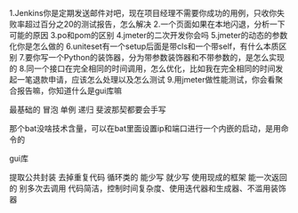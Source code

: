 1.Jenkins你是定期发送邮件对吧，现在项目经理不需要你成功的用例，只收你失败率超过百分之20的测试报告，怎么解决
2.一个页面如果在本地闪退，分析一下可能的原因
3.po和pom的区别
4.jmeter的二次开发你会吗
5.jmeter的动态的参数化你是怎么做的
6.uniteset有一个setup后面是带cls和一个带self，有什么本质区别
7.要你写一个Python的装饰器，分为带参数装饰器和不带参数的，是怎么实现的
8.同一个接口在完全相同的时间调用，怎么优化，比如我在完全相同的时间发起一笔退款申请，应该怎么处理以及怎么测试
9.用jmeter做性能测试，你会看聚合报告嘛，你知道什么是gui库嘛



最基础的 冒泡 单例 递归 斐波那契都要会手写

那个bat没啥技术含量，可以在bat里面设置ip和端口进行一个内嵌的启动，是用命令的

gui库

提取公共封装
去掉重复代码
循环类的 能少写 就少写
使用现成的框架
能一次返回的 别多次去调用
代码简洁，控制时间复杂度、使用迭代器和生成器、不滥用装饰器